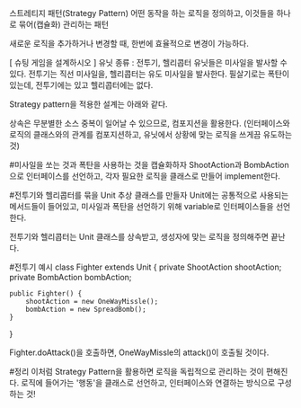 스트레티지 패턴(Strategy Pattern)
어떤 동작을 하는 로직을 정의하고, 이것들을 하나로 묶어(캡슐화) 관리하는 패턴


새로운 로직을 추가하거나 변경할 때, 한번에 효율적으로 변경이 가능하다.


[ 슈팅 게임을 설계하시오 ]
유닛 종류 : 전투기, 헬리콥터
유닛들은 미사일을 발사할 수 있다.
전투기는 직선 미사일을, 헬리콥터는 유도 미사일을 발사한다.
필살기로는 폭탄이 있는데, 전투기에는 있고 헬리콥터에는 없다.

Strategy pattern을 적용한 설계는 아래와 같다.


상속은 무분별한 소스 중복이 일어날 수 있으므로, 컴포지션을 활용한다. (인터페이스와 로직의 클래스와의 관계를 컴포지션하고, 유닛에서 상황에 맞는 로직을 쓰게끔 유도하는 것)


#미사일을 쏘는 것과 폭탄을 사용하는 것을 캡슐화하자
ShootAction과 BombAction으로 인터페이스를 선언하고, 각자 필요한 로직을 클래스로 만들어 implement한다.

#전투기와 헬리콥터를 묶을 Unit 추상 클래스를 만들자
Unit에는 공통적으로 사용되는 메서드들이 들어있고, 미사일과 폭탄을 선언하기 위해 variable로 인터페이스들을 선언한다.


전투기와 헬리콥터는 Unit 클래스를 상속받고, 생성자에 맞는 로직을 정의해주면 끝난다.

#전투기 예시
class Fighter extends Unit {
    private ShootAction shootAction;
    private BombAction bombAction;
    
    public Fighter() {
        shootAction = new OneWayMissle();
        bombAction = new SpreadBomb();
    }
}

Fighter.doAttack()을 호출하면, OneWayMissle의 attack()이 호출될 것이다.


#정리
이처럼 Strategy Pattern을 활용하면 로직을 독립적으로 관리하는 것이 편해진다. 로직에 들어가는 '행동'을 클래스로 선언하고, 인터페이스와 연결하는 방식으로 구성하는 것!